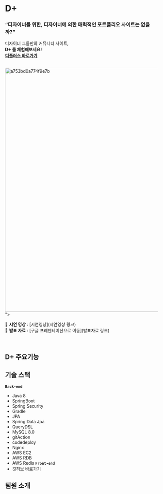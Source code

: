 
# D+ 

### **“디자이너를 위한, 디자이너에 의한 매력적인 포트폴리오 사이트는 없을까?”**

디자이너 그들만의 커뮤니티 사이트, <br>
**D+ 를 체험해보세요!<br>
[디플러스 바로가기](https:/링크.com/)**<br>

<br>
<img width="800px" alt="a753bd0a774f9e7b" src="<img width="905" alt="플러스하다" src="https://user-images.githubusercontent.com/79740505/161506903-b0293b49-3a24-4d3f-94f2-64af559c512d.png">">

📌 **시연 영상** : [시연영상](시연영상 링크) <br>
📌 **발표 자료** : [구글 프레젠테이션으로 이동](발표자료 링크)

<br>

## D+ 주요기능

## 기술 스택
**`Back-end`**
- Java 8
- SpringBoot
- Spring Security
- Gradle
- JPA
- Spring Data Jpa
- QueryDSL
- MySQL 8.0
- gitAction 
- codedeploy
- Nginx
- AWS EC2
- AWS RDB 
- AWS Redis
**`Front-end`**
- 깃허브 바로가기 

## 

## 팀원 소개








